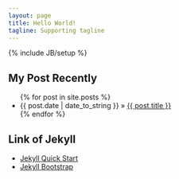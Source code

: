 ```yaml
---
layout: page
title: Hello World!
tagline: Supporting tagline
---
```

{% include JB/setup %}

## My Post Recently

<ul class="posts">
  {% for post in site.posts %}
    <li><span>{{ post.date | date_to_string }}</span> &raquo; <a href="{{ BASE_PATH }}{{ post.url }}">{{ post.title }}</a></li>
  {% endfor %}
</ul>

## Link of Jekyll

- [Jekyll Quick Start](http://jekyllbootstrap.com/usage/jekyll-quick-start.html)
- [Jekyll Bootstrap](http://jekyllbootstrap.com)

